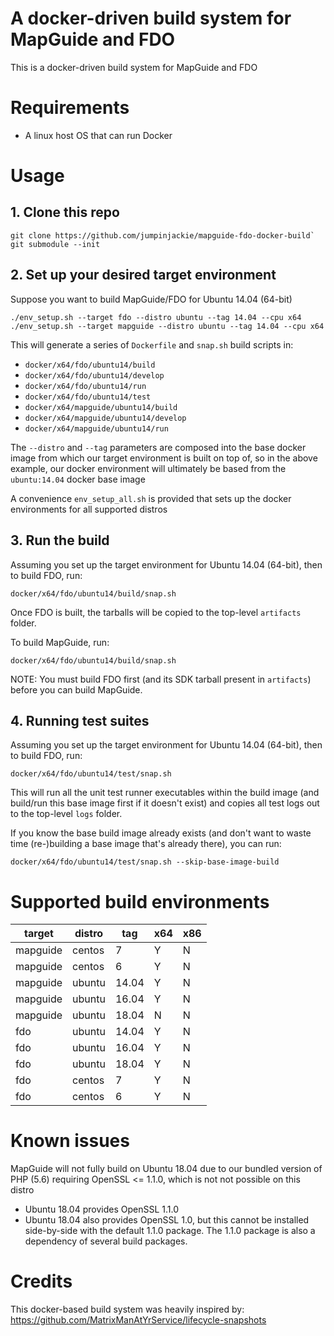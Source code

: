# A docker-driven build system for MapGuide and FDO

This is a docker-driven build system for MapGuide and FDO

# Requirements

 * A linux host OS that can run Docker

# Usage

## 1. Clone this repo

```
git clone https://github.com/jumpinjackie/mapguide-fdo-docker-build`
git submodule --init
```

## 2. Set up your desired target environment

Suppose you want to build MapGuide/FDO for Ubuntu 14.04 (64-bit)

```
./env_setup.sh --target fdo --distro ubuntu --tag 14.04 --cpu x64
./env_setup.sh --target mapguide --distro ubuntu --tag 14.04 --cpu x64
```

This will generate a series of `Dockerfile` and `snap.sh` build scripts in:

 * `docker/x64/fdo/ubuntu14/build`
 * `docker/x64/fdo/ubuntu14/develop`
 * `docker/x64/fdo/ubuntu14/run`
 * `docker/x64/fdo/ubuntu14/test`
 * `docker/x64/mapguide/ubuntu14/build`
 * `docker/x64/mapguide/ubuntu14/develop`
 * `docker/x64/mapguide/ubuntu14/run`

The `--distro` and `--tag` parameters are composed into the base docker image from which our target environment is built on top of, so in the above example, our docker environment will ultimately be based from the `ubuntu:14.04` docker base image

A convenience `env_setup_all.sh` is provided that sets up the docker environments for all supported distros

## 3. Run the build

Assuming you set up the target environment for Ubuntu 14.04 (64-bit), then to build FDO, run:

```
docker/x64/fdo/ubuntu14/build/snap.sh
```

Once FDO is built, the tarballs will be copied to the top-level `artifacts` folder.

To build MapGuide, run:

```
docker/x64/fdo/ubuntu14/build/snap.sh
```

NOTE: You must build FDO first (and its SDK tarball present in `artifacts`) before you can build MapGuide.

## 4. Running test suites

Assuming you set up the target environment for Ubuntu 14.04 (64-bit), then to build FDO, run:

```
docker/x64/fdo/ubuntu14/test/snap.sh
```

This will run all the unit test runner executables within the build image (and build/run this base image first if it doesn't exist) and copies all test logs out to the top-level `logs` folder.

If you know the base build image already exists (and don't want to waste time (re-)building a base image that's already there), you can run:

```
docker/x64/fdo/ubuntu14/test/snap.sh --skip-base-image-build
```

# Supported build environments

|target  |distro|tag  |x64|x86|
|--------|------|-----|---|---|
|mapguide|centos|7    | Y | N |
|mapguide|centos|6    | Y | N |
|mapguide|ubuntu|14.04| Y | N |
|mapguide|ubuntu|16.04| Y | N |
|mapguide|ubuntu|18.04| N | N |
|fdo     |ubuntu|14.04| Y | N |
|fdo     |ubuntu|16.04| Y | N |
|fdo     |ubuntu|18.04| Y | N |
|fdo     |centos|7    | Y | N |
|fdo     |centos|6    | Y | N |

# Known issues

MapGuide will not fully build on Ubuntu 18.04 due to our bundled version of PHP (5.6) requiring OpenSSL <= 1.1.0, which is not not possible on this distro

 * Ubuntu 18.04 provides OpenSSL 1.1.0
 * Ubuntu 18.04 also provides OpenSSL 1.0, but this cannot be installed side-by-side with the default 1.1.0 package. The 1.1.0 package is also a dependency of several build packages.

# Credits

This docker-based build system was heavily inspired by: https://github.com/MatrixManAtYrService/lifecycle-snapshots
